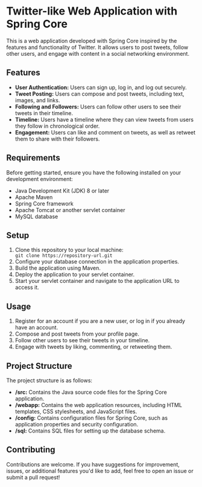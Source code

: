 <h1>Twitter-like Web Application with Spring Core</h1> <p>This is a web application developed with Spring Core inspired by the features and functionality of Twitter. It allows users to post tweets, follow other users, and engage with content in a social networking environment.</p> <h2>Features</h2> <ul> <li><strong>User Authentication:</strong> Users can sign up, log in, and log out securely.</li> <li><strong>Tweet Posting:</strong> Users can compose and post tweets, including text, images, and links.</li> <li><strong>Following and Followers:</strong> Users can follow other users to see their tweets in their timeline.</li> <li><strong>Timeline:</strong> Users have a timeline where they can view tweets from users they follow in chronological order.</li> <li><strong>Engagement:</strong> Users can like and comment on tweets, as well as retweet them to share with their followers.</li> </ul> <h2>Requirements</h2> <p>Before getting started, ensure you have the following installed on your development environment:</p> <ul> <li>Java Development Kit (JDK) 8 or later</li> <li>Apache Maven</li> <li>Spring Core framework</li> <li>Apache Tomcat or another servlet container</li> <li>MySQL database</li> </ul> <h2>Setup</h2> <ol> <li>Clone this repository to your local machine:</li> <code>git clone https://repository-url.git</code> <li>Configure your database connection in the application properties.</li> <li>Build the application using Maven.</li> <li>Deploy the application to your servlet container.</li> <li>Start your servlet container and navigate to the application URL to access it.</li> </ol> <h2>Usage</h2> <ol> <li>Register for an account if you are a new user, or log in if you already have an account.</li> <li>Compose and post tweets from your profile page.</li> <li>Follow other users to see their tweets in your timeline.</li> <li>Engage with tweets by liking, commenting, or retweeting them.</li> </ol> <h2>Project Structure</h2> <p>The project structure is as follows:</p> <ul> <li><strong>/src:</strong> Contains the Java source code files for the Spring Core application.</li> <li><strong>/webapp:</strong> Contains the web application resources, including HTML templates, CSS stylesheets, and JavaScript files.</li> <li><strong>/config:</strong> Contains configuration files for Spring Core, such as application properties and security configuration.</li> <li><strong>/sql:</strong> Contains SQL files for setting up the database schema.</li> </ul> <h2>Contributing</h2> <p>Contributions are welcome. If you have suggestions for improvement, issues, or additional features you'd like to add, feel free to open an issue or submit a pull request!</p>
